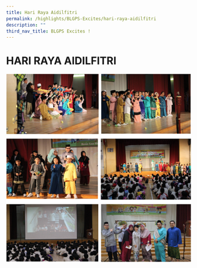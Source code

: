 ```yaml
---
title: Hari Raya Aidilfitri
permalink: /highlights/BLGPS-Excites/hari-raya-aidilfitri
description: ""
third_nav_title: BLGPS Excites !
---
```

# HARI RAYA AIDILFITRI

![](/images/Hari%20raya.png)